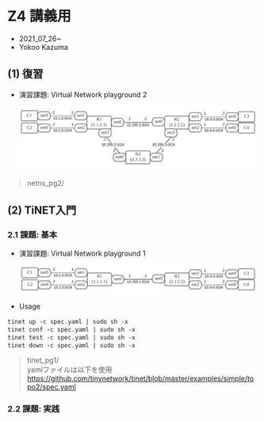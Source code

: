 # Z4 講義用
- 2021_07_26~  
- Yokoo Kazuma  

## (1) 復習
- 演習課題: Virtual Network playground 2  
  
  ![](img/topo3.png)

>netns_pg2/

## (2) TiNET入門 
### 2.1 課題: 基本  
- 演習課題: Virtual Network playground 1  

  ![](img/topo2.png)

- Usage  

~~~
tinet up -c spec.yaml | sudo sh -x
tinet conf -c spec.yaml | sudo sh -x
tinet test -c spec.yaml | sudo sh -x
tinet down -c spec.yaml | sudo sh -x
~~~

>tinet_pg1/  
>yamlファイルは以下を使用   
>https://github.com/tinynetwork/tinet/blob/master/examples/simple/topo2/spec.yaml  

### 2.2 課題: 実践  




